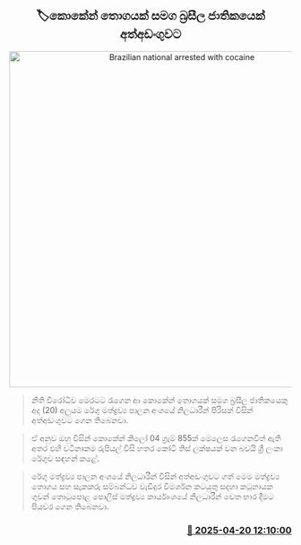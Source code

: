 <p align='center'><b><h2 align='center' title='Brazilian national arrested with cocaine'>🏷කොකේන් තොගයක් සමග බ්‍රසීල ජාතිකයෙක් අත්අඩංගුවට</h2></b></p>
<p align='center'><img src='https://helakuru.sgp1.cdn.digitaloceanspaces.com/esana/images/lib/arrested-2[1].jpg' width='600' alt='Brazilian national arrested with cocaine'></p>

> නීති විරෝධිව මෙරටට රැගෙන ආ කොකේන් තොගයක් සමග බ්‍රසීල ජාතිකයෙකු අද (20) අලුයම රේගු මත්ද්‍රව්‍ය පාලන අංශයේ නිලධාරීන් පිරිසක් විසින් අත්අඩංගුවට ගෙන තිබෙනවා.

> ඒ අනුව ඔහු විසින් කොකේන් කිලෝ 04 ග්‍රෑම් 855ක් මෙලෙස රැගෙනවිත් ඇති අතර එහි වටිනාකම රුපියල් විසි හතර කෝටි තිස් ලක්ෂයක් වන බවයි ශ්‍රී ලංකා රේගුව සඳහන් කළේ.

> රේගු මත්ද්‍රව්‍ය පාලන අංශයේ නිලධාරීන් විසින් අත්අඩංගුවට ගත් මෙම මත්ද්‍රව්‍ය තොගය සහ සැකකරු සම්බන්ධව වැඩිදුර විමර්ශන කටයුතු සදහා කටුනායක ගුවන් තොටුපොළ පොලිස් මත්ද්‍රව්‍ය කාර්යාංශයේ නිලධාරීන් වෙත භාර දීමට පියවර ගෙන තිබෙනවා.



<h3 align='right'><a href='https://www.helakuru.lk/esana/p/109351/'>📅 2025-04-20 12:10:00</a></h3>
